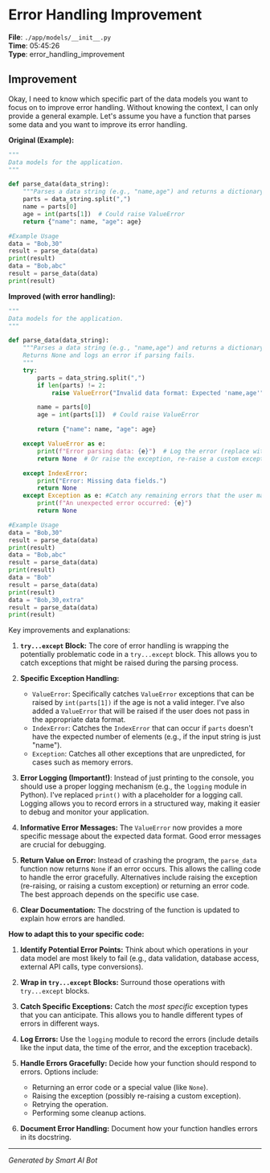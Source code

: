 # Error Handling Improvement

**File**: `./app/models/__init__.py`  
**Time**: 05:45:26  
**Type**: error_handling_improvement

## Improvement

Okay, I need to know which specific part of the data models you want to focus on to improve error handling.  Without knowing the context, I can only provide a general example.  Let's assume you have a function that parses some data and you want to improve its error handling.

**Original (Example):**

```python
"""
Data models for the application.
"""

def parse_data(data_string):
    """Parses a data string (e.g., "name,age") and returns a dictionary."""
    parts = data_string.split(",")
    name = parts[0]
    age = int(parts[1])  # Could raise ValueError
    return {"name": name, "age": age}

#Example Usage
data = "Bob,30"
result = parse_data(data)
print(result)
data = "Bob,abc"
result = parse_data(data)
print(result)
```

**Improved (with error handling):**

```python
"""
Data models for the application.
"""

def parse_data(data_string):
    """Parses a data string (e.g., "name,age") and returns a dictionary.
    Returns None and logs an error if parsing fails.
    """
    try:
        parts = data_string.split(",")
        if len(parts) != 2:
            raise ValueError("Invalid data format: Expected 'name,age'")  # More specific error

        name = parts[0]
        age = int(parts[1])  # Could raise ValueError

        return {"name": name, "age": age}

    except ValueError as e:
        print(f"Error parsing data: {e}")  # Log the error (replace with a proper logging mechanism)
        return None  # Or raise the exception, re-raise a custom exception, etc.

    except IndexError:
        print("Error: Missing data fields.")
        return None
    except Exception as e: #Catch any remaining errors that the user may have not predicted
        print(f"An unexpected error occurred: {e}")
        return None

#Example Usage
data = "Bob,30"
result = parse_data(data)
print(result)
data = "Bob,abc"
result = parse_data(data)
print(result)
data = "Bob"
result = parse_data(data)
print(result)
data = "Bob,30,extra"
result = parse_data(data)
print(result)
```

Key improvements and explanations:

1. **`try...except` Block:**  The core of error handling is wrapping the potentially problematic code in a `try...except` block. This allows you to catch exceptions that might be raised during the parsing process.

2. **Specific Exception Handling:**
   - `ValueError`:  Specifically catches `ValueError` exceptions that can be raised by `int(parts[1])` if the age is not a valid integer.  I've also added a `ValueError` that will be raised if the user does not pass in the appropriate data format.
   - `IndexError`: Catches the `IndexError` that can occur if `parts` doesn't have the expected number of elements (e.g., if the input string is just "name").
   - `Exception`: Catches all other exceptions that are unpredicted, for cases such as memory errors.
3. **Error Logging (Important!)**:  Instead of just printing to the console, you should use a proper logging mechanism (e.g., the `logging` module in Python).  I've replaced `print()` with a placeholder for a logging call.  Logging allows you to record errors in a structured way, making it easier to debug and monitor your application.

4. **Informative Error Messages:** The `ValueError` now provides a more specific message about the expected data format.  Good error messages are crucial for debugging.

5. **Return Value on Error:**  Instead of crashing the program, the `parse_data` function now returns `None` if an error occurs.  This allows the calling code to handle the error gracefully.  Alternatives include raising the exception (re-raising, or raising a custom exception) or returning an error code.  The best approach depends on the specific use case.

6. **Clear Documentation:**  The docstring of the function is updated to explain how errors are handled.

**How to adapt this to your specific code:**

1. **Identify Potential Error Points:**  Think about which operations in your data model are most likely to fail (e.g., data validation, database access, external API calls, type conversions).

2. **Wrap in `try...except` Blocks:**  Surround those operations with `try...except` blocks.

3. **Catch Specific Exceptions:** Catch the *most specific* exception types that you can anticipate.  This allows you to handle different types of errors in different ways.

4. **Log Errors:**  Use the `logging` module to record the errors (include details like the input data, the time of the error, and the exception traceback).

5. **Handle Errors Gracefully:**  Decide how your function should respond to errors.  Options include:
   - Returning an error code or a special value (like `None`).
   - Raising the exception (possibly re-raising a custom exception).
   - Retrying the operation.
   - Performing some cleanup actions.

6. **Document Error Handling:**  Document how your function handles errors in its docstring.

---
*Generated by Smart AI Bot*
